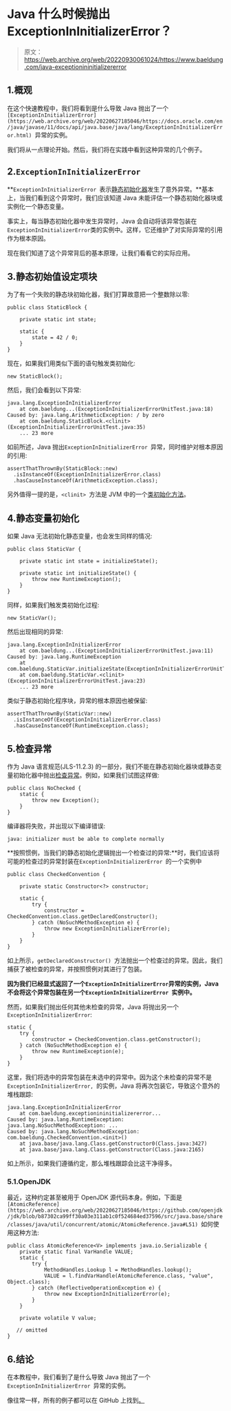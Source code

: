 # Java 什么时候抛出 ExceptionInInitializerError？

> 原文：<https://web.archive.org/web/20220930061024/https://www.baeldung.com/java-exceptionininitializererror>

## 1.概观

在这个快速教程中，我们将看到是什么导致 Java 抛出了一个`[ExceptionInInitializerError](https://web.archive.org/web/20220627185046/https://docs.oracle.com/en/java/javase/11/docs/api/java.base/java/lang/ExceptionInInitializerError.html) `异常的实例。

我们将从一点理论开始。然后，我们将在实践中看到这种异常的几个例子。

## 2.`ExceptionInInitializerError`

**`ExceptionInInitializerError `表示[静态初始化器](/web/20220627185046/https://www.baeldung.com/java-static)发生了意外异常。**基本上，当我们看到这个异常时，我们应该知道 Java 未能评估一个静态初始化器块或实例化一个静态变量。

事实上，每当静态初始化器中发生异常时，Java 会自动将该异常包装在`ExceptionInInitializerError`类的实例中。这样，它还维护了对实际异常的引用作为根本原因。

现在我们知道了这个异常背后的基本原理，让我们看看它的实际应用。

## 3.静态初始值设定项块

为了有一个失败的静态块初始化器，我们打算故意把一个整数除以零:

```
public class StaticBlock {

    private static int state;

    static {
        state = 42 / 0;
    }
}
```

现在，如果我们用类似下面的语句触发类初始化:

```
new StaticBlock();
```

然后，我们会看到以下异常:

```
java.lang.ExceptionInInitializerError
    at com.baeldung...(ExceptionInInitializerErrorUnitTest.java:18)
Caused by: java.lang.ArithmeticException: / by zero
    at com.baeldung.StaticBlock.<clinit>(ExceptionInInitializerErrorUnitTest.java:35)
    ... 23 more
```

如前所述，Java 抛出`ExceptionInInitializerError `异常，同时维护对根本原因的引用:

```
assertThatThrownBy(StaticBlock::new)
  .isInstanceOf(ExceptionInInitializerError.class)
  .hasCauseInstanceOf(ArithmeticException.class);
```

另外值得一提的是，`<clinit> `方法是 JVM 中的一个[类初始化方法](/web/20220627185046/https://www.baeldung.com/jvm-init-clinit-methods#clinit)。

## 4.静态变量初始化

如果 Java 无法初始化静态变量，也会发生同样的情况:

```
public class StaticVar {

    private static int state = initializeState();

    private static int initializeState() {
        throw new RuntimeException();
    }
}
```

同样，如果我们触发类初始化过程:

```
new StaticVar();
```

然后出现相同的异常:

```
java.lang.ExceptionInInitializerError
    at com.baeldung...(ExceptionInInitializerErrorUnitTest.java:11)
Caused by: java.lang.RuntimeException
    at com.baeldung.StaticVar.initializeState(ExceptionInInitializerErrorUnitTest.java:26)
    at com.baeldung.StaticVar.<clinit>(ExceptionInInitializerErrorUnitTest.java:23)
    ... 23 more
```

类似于静态初始化程序块，异常的根本原因也被保留:

```
assertThatThrownBy(StaticVar::new)
  .isInstanceOf(ExceptionInInitializerError.class)
  .hasCauseInstanceOf(RuntimeException.class);
```

## 5.检查异常

作为 Java 语言规范(JLS-11.2.3) 的一部分，我们不能在静态初始化器块或静态变量初始化器中抛出[检查异常](/web/20220627185046/https://www.baeldung.com/java-exceptions#1checked-exceptions)。例如，如果我们试图这样做:

```
public class NoChecked {
    static {
        throw new Exception();
    }
}
```

编译器将失败，并出现以下编译错误:

```
java: initializer must be able to complete normally
```

**按照惯例，当我们的静态初始化逻辑抛出一个检查过的异常:**时，我们应该将可能的检查过的异常封装在`ExceptionInInitializerError `的一个实例中

```
public class CheckedConvention {

    private static Constructor<?> constructor;

    static {
        try {
            constructor = CheckedConvention.class.getDeclaredConstructor();
        } catch (NoSuchMethodException e) {
            throw new ExceptionInInitializerError(e);
        }
    }
}
```

如上所示，`getDeclaredConstructor() `方法抛出一个检查过的异常。因此，我们捕获了被检查的异常，并按照惯例对其进行了包装。

**因为我们已经显式返回了一个`ExceptionInInitializerError`异常的实例，Java 不会将这个异常包装在另一个`ExceptionInInitializerError `实例中。**

然而，如果我们抛出任何其他未检查的异常，Java 将抛出另一个`ExceptionInInitializerError`:

```
static {
    try {
        constructor = CheckedConvention.class.getConstructor();
    } catch (NoSuchMethodException e) {
        throw new RuntimeException(e);
    }
}
```

这里，我们将选中的异常包装在未选中的异常中。因为这个未检查的异常不是`ExceptionInInitializerError, `的实例，Java 将再次包装它，导致这个意外的堆栈跟踪:

```
java.lang.ExceptionInInitializerError
	at com.baeldung.exceptionininitializererror...
Caused by: java.lang.RuntimeException: java.lang.NoSuchMethodException: ...
Caused by: java.lang.NoSuchMethodException: com.baeldung.CheckedConvention.<init>()
	at java.base/java.lang.Class.getConstructor0(Class.java:3427)
	at java.base/java.lang.Class.getConstructor(Class.java:2165)
```

如上所示，如果我们遵循约定，那么堆栈跟踪会比这干净得多。

### 5.1.OpenJDK

最近，这种约定甚至被用于 OpenJDK 源代码本身。例如，下面是`[AtomicReference](https://web.archive.org/web/20220627185046/https://github.com/openjdk/jdk/blob/b87302ca99ff30a03e311ab1c0f524684ed37596/src/java.base/share/classes/java/util/concurrent/atomic/AtomicReference.java#L51) `如何使用这种方法:

```
public class AtomicReference<V> implements java.io.Serializable {
    private static final VarHandle VALUE;
    static {
        try {
            MethodHandles.Lookup l = MethodHandles.lookup();
            VALUE = l.findVarHandle(AtomicReference.class, "value", Object.class);
        } catch (ReflectiveOperationException e) {
            throw new ExceptionInInitializerError(e);
        }
    }

    private volatile V value;

   // omitted
}
```

## 6.结论

在本教程中，我们看到了是什么导致 Java 抛出了一个`ExceptionInInitializerError `异常的实例。

像往常一样，所有的例子都可以在 GitHub 上找到[。](https://web.archive.org/web/20220627185046/https://github.com/eugenp/tutorials/tree/master/core-java-modules/core-java-exceptions-2)